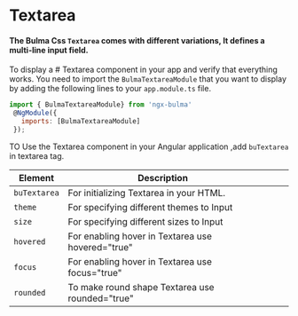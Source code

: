 # Textarea

#### The Bulma Css `Textarea` comes with different variations, It defines a multi-line input field.

To display a # Textarea component in your app and verify that everything works.
You need to import the `BulmaTextareaModule` that you want to display by adding the following lines to your `app.module.ts` file.

```javascript
import { BulmaTextareaModule} from 'ngx-bulma'
 @NgModule({
   imports: [BulmaTextareaModule]
 });
```

TO Use the Textarea component in your Angular application ,add `buTextarea` in textarea tag.

| Element      | Description                                       |     |     |     |
| ------------ | ------------------------------------------------- | --- | --- | --- |
| `buTextarea` | For initializing Textarea in your HTML.           |     |     |     |
| `theme`      | For specifying different themes to Input          |     |     |     |
| `size`       | For specifying different sizes to Input           |     |     |     |
| `hovered`    | For enabling hover in Textarea use hovered="true" |
| `focus`      | For enabling hover in Textarea use focus="true"   |
| `rounded`    | To make round shape Textarea use rounded="true"   |
